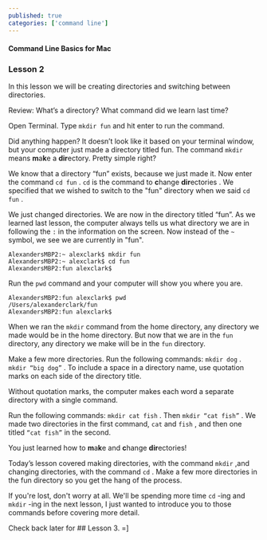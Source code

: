```yaml
---
published: true
categories: ['command line']
---
```


#### Command Line Basics for Mac
### Lesson 2


In this lesson we will be creating directories and switching between directories. 


Review: What’s a directory? What command did we learn last time?



Open Terminal. Type `mkdir fun` and hit enter to run the command.

Did anything happen? It doesn’t look like it based on your terminal window, but your computer just made a directory titled fun. The command `mkdir` means **m**a**k**e a **dir**ectory. Pretty simple right?

We know that a directory “fun” exists, because we just made it. Now enter the command `cd fun` . `cd` is the command to **c**hange **dir**ectories . We specified that we wished to switch to the "fun" directory when we said `cd fun` . 
 
We just changed directories. We are now in the directory titled “fun”. As we learned last lesson, the computer always tells us what directory we are in following the `:` in the information on the screen. Now instead of the `~` symbol, we see we are currently in "fun".

```
AlexandersMBP2:~ alexclark$ mkdir fun
AlexandersMBP2:~ alexclark$ cd fun
AlexandersMBP2:fun alexclark$ 
```

Run the `pwd` command and your computer will show you where you are.
```
AlexandersMBP2:fun alexclark$ pwd
/Users/alexanderclark/fun
AlexandersMBP2:fun alexclark$
```

When we ran the `mkdir` command from the home directory, any directory we made would be in the home directory. But now that we are in the `fun` directory, any directory we make will be in the `fun` directory.

Make a few more directories. Run the following commands: `mkdir dog` . `mkdir “big dog”` . To include a space in a directory name, use quotation marks on each side of the directory title.

Without quotation marks, the computer makes each word a separate directory with a single command.

Run the following commands: `mkdir cat fish` . Then `mkdir “cat fish”` . We made two directories in the first command, `cat` and `fish` , and then one titled `“cat fish”` in the second.

You just learned how to **m**a**k**e and **c**hange **dir**ectories!

Today’s lesson covered making directories, with the command `mkdir` ,and changing directories, with the command `cd` . Make a few more directories in the fun directory so you get the hang of the process. 

If you're lost, don't worry at all. We'll be spending more time `cd` -ing and `mkdir` -ing in the next lesson, I just wanted to introduce you to those commands before covering more detail.

Check back later for ## Lesson 3. =]
